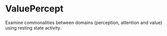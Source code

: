 # ValuePercept
Examine commonalities between domains (perception, attention and value) using resting state activity. 
